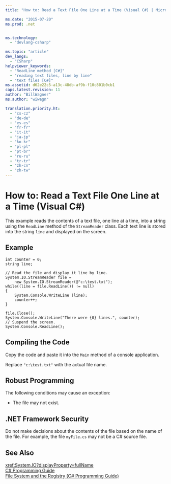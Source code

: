 ```yaml
---
title: "How to: Read a Text File One Line at a Time (Visual C#) | Microsoft Docs"

ms.date: "2015-07-20"
ms.prod: .net


ms.technology: 
  - "devlang-csharp"

ms.topic: "article"
dev_langs: 
  - "CSharp"
helpviewer_keywords: 
  - "ReadLine method [C#]"
  - "reading text files, line by line"
  - "text files [C#]"
ms.assetid: d62e22c5-a13c-48db-af9b-f10c801b0cb1
caps.latest.revision: 11
author: "BillWagner"
ms.author: "wiwagn"

translation.priority.ht: 
  - "cs-cz"
  - "de-de"
  - "es-es"
  - "fr-fr"
  - "it-it"
  - "ja-jp"
  - "ko-kr"
  - "pl-pl"
  - "pt-br"
  - "ru-ru"
  - "tr-tr"
  - "zh-cn"
  - "zh-tw"
---
```

# How to: Read a Text File One Line at a Time (Visual C#)
This example reads the contents of a text file, one line at a time, into a string using the `ReadLine` method of the `StreamReader` class. Each text line is stored into the string `line` and displayed on the screen.  
  
## Example  
  
```  
int counter = 0;  
string line;  
  
// Read the file and display it line by line.  
System.IO.StreamReader file =   
    new System.IO.StreamReader(@"c:\test.txt");  
while((line = file.ReadLine()) != null)  
{  
    System.Console.WriteLine (line);  
    counter++;  
}  
  
file.Close();  
System.Console.WriteLine("There were {0} lines.", counter);  
// Suspend the screen.  
System.Console.ReadLine();  
```  
  
## Compiling the Code  
 Copy the code and paste it into the `Main` method of a console application.  
  
 Replace `"c:\test.txt"` with the actual file name.  
  
## Robust Programming  
 The following conditions may cause an exception:  
  
-   The file may not exist.  
  
## .NET Framework Security  
 Do not make decisions about the contents of the file based on the name of the file. For example, the file `myFile.cs` may not be a C# source file.  
  
## See Also  
 <xref:System.IO?displayProperty=fullName>   
 [C# Programming Guide](../../../csharp/programming-guide/index.md)   
 [File System and the Registry (C# Programming Guide)](../../../csharp/programming-guide/file-system/file-system-and-the-registry.md)